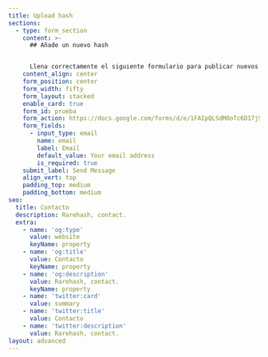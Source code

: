 ```yaml
---
title: Upload hash
sections:
  - type: form_section
    content: >-
      ## Añade un nuevo hash


      Llena correctamente el siguiente formulario para publicar nuevos documentos o archivos.
    content_align: center
    form_position: center
    form_width: fifty
    form_layout: stacked
    enable_card: true
    form_id: prueba
    form_action: https://docs.google.com/forms/d/e/1FAIpQLSdM0oTc6D17jSEpRDz2t9yIUbz6zn1WI9eFvbxF2m3MWbSAQw/formResponse
    form_fields:
      - input_type: email
        name: email
        label: Email
        default_value: Your email address
        is_required: true
    submit_label: Send Message
    align_vert: top
    padding_top: medium
    padding_bottom: medium
seo:
  title: Contacto
  description: Rarehash, contact.
  extra:
    - name: 'og:type'
      value: website
      keyName: property
    - name: 'og:title'
      value: Contacto
      keyName: property
    - name: 'og:description'
      value: Rarehash, contact.
      keyName: property
    - name: 'twitter:card'
      value: summary
    - name: 'twitter:title'
      value: Contacto
    - name: 'twitter:description'
      value: Rarehash, contact.
layout: advanced
---
```

